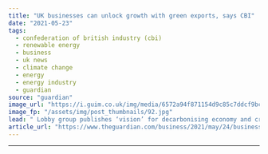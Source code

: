 ```yaml
---
title: "UK businesses can unlock growth with green exports, says CBI"
date: "2021-05-23"
tags: 
  - confederation of british industry (cbi)
  - renewable energy
  - business
  - uk news
  - climate change
  - energy
  - energy industry
  - guardian
source: "guardian"
image_url: "https://i.guim.co.uk/img/media/6572a94f871154d9c85c7ddcf9bcb97c1284ee04/0_323_4928_2957/master/4928.jpg?width=460&quality=85&auto=format&fit=max&s=ebc808595d75fd1414dd2797121532b1"
image_fp: "/assets/img/post_thumbnails/92.jpg"
lead: " Lobby group publishes ‘vision’ for decarbonising economy and creating 240,000 jobsBritish businesses have the opportunity to create 240,000 low-carbon jobs and boost green exports by billions of pounds to radically transform the UK economy over the ..."
article_url: "https://www.theguardian.com/business/2021/may/24/businesses-unlock-uk-growth-green-exports-cbi"
---
```


---
